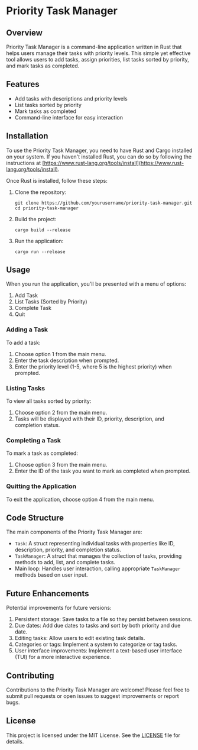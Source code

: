 # Priority Task Manager

## Overview

Priority Task Manager is a command-line application written in Rust that helps users manage their tasks with priority levels. This simple yet effective tool allows users to add tasks, assign priorities, list tasks sorted by priority, and mark tasks as completed.

## Features

- Add tasks with descriptions and priority levels
- List tasks sorted by priority
- Mark tasks as completed
- Command-line interface for easy interaction

## Installation

To use the Priority Task Manager, you need to have Rust and Cargo installed on your system. If you haven't installed Rust, you can do so by following the instructions at [https://www.rust-lang.org/tools/install](https://www.rust-lang.org/tools/install).

Once Rust is installed, follow these steps:

1. Clone the repository:
   ```
   git clone https://github.com/yourusername/priority-task-manager.git
   cd priority-task-manager
   ```

2. Build the project:
   ```
   cargo build --release
   ```

3. Run the application:
   ```
   cargo run --release
   ```

## Usage

When you run the application, you'll be presented with a menu of options:

1. Add Task
2. List Tasks (Sorted by Priority)
3. Complete Task
4. Quit

### Adding a Task

To add a task:

1. Choose option 1 from the main menu.
2. Enter the task description when prompted.
3. Enter the priority level (1-5, where 5 is the highest priority) when prompted.

### Listing Tasks

To view all tasks sorted by priority:

1. Choose option 2 from the main menu.
2. Tasks will be displayed with their ID, priority, description, and completion status.

### Completing a Task

To mark a task as completed:

1. Choose option 3 from the main menu.
2. Enter the ID of the task you want to mark as completed when prompted.

### Quitting the Application

To exit the application, choose option 4 from the main menu.

## Code Structure

The main components of the Priority Task Manager are:

- `Task`: A struct representing individual tasks with properties like ID, description, priority, and completion status.
- `TaskManager`: A struct that manages the collection of tasks, providing methods to add, list, and complete tasks.
- Main loop: Handles user interaction, calling appropriate `TaskManager` methods based on user input.

## Future Enhancements

Potential improvements for future versions:

1. Persistent storage: Save tasks to a file so they persist between sessions.
2. Due dates: Add due dates to tasks and sort by both priority and due date.
3. Editing tasks: Allow users to edit existing task details.
4. Categories or tags: Implement a system to categorize or tag tasks.
5. User interface improvements: Implement a text-based user interface (TUI) for a more interactive experience.

## Contributing

Contributions to the Priority Task Manager are welcome! Please feel free to submit pull requests or open issues to suggest improvements or report bugs.

## License

This project is licensed under the MIT License. See the [LICENSE](LICENSE) file for details.